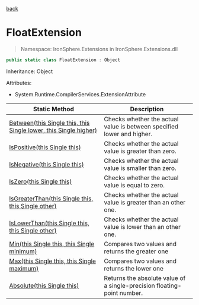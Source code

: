 ﻿[back](/IronSphere.Extensions/types)

# FloatExtension

> Namespace: IronSphere.Extensions in  IronSphere.Extensions.dll



```csharp
public static class FloatExtension : Object
```
Inheritance: Object



Attributes:
        
* System.Runtime.CompilerServices.ExtensionAttribute




| Static Method | Description |
| --- | --- |
| [Between(this Single this, this Single lower, this Single higher)](FloatExtension_Between(Single,Single,Single)) | Checks whether the actual value is between specified lower and higher. |
| [IsPositive(this Single this)](FloatExtension_IsPositive(Single)) | Checks whether the actual value is greater than zero. |
| [IsNegative(this Single this)](FloatExtension_IsNegative(Single)) | Checks whether the actual value is smaller than zero. |
| [IsZero(this Single this)](FloatExtension_IsZero(Single)) | Checks whether the actual value is equal to zero. |
| [IsGreaterThan(this Single this, this Single other)](FloatExtension_IsGreaterThan(Single,Single)) | Checks whether the actual value is greater than an other one. |
| [IsLowerThan(this Single this, this Single other)](FloatExtension_IsLowerThan(Single,Single)) | Checks whether the actual value is lower than an other one. |
| [Min(this Single this, this Single minimum)](FloatExtension_Min(Single,Single)) | Compares two values and returns the greater one |
| [Max(this Single this, this Single maximum)](FloatExtension_Max(Single,Single)) | Compares two values and returns the lower one |
| [Absolute(this Single this)](FloatExtension_Absolute(Single)) | Returns the absolute value of a single-precision floating-point number. |
